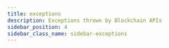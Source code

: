 ```yaml
---
title: exceptions
description: Exceptions thrown by Blockchain APIs
sidebar_position: 4
sidebar_class_name: sidebar-exceptions
---
```

